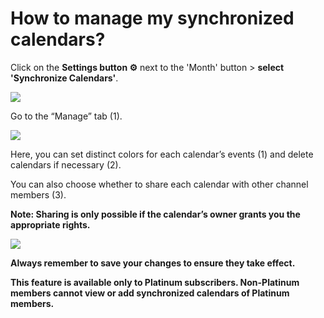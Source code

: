 # How to manage my synchronized calendars?

<p class="no-margin">Click on the <b>Settings button ⚙️</b> next to the 'Month' button &gt; <b>select 'Synchronize Calendars'</b>.</p>
<p class="no-margin"></p>
<div class="intercom-container"><img src="/assets/img/teams-pro/setting_synchro.png"></div>
<p class="no-margin"></p>
<p class="no-margin">Go to the “Manage” tab (1).</p>
<div class="intercom-container"><img src="/assets/img/teams-pro/manage_tab_synchro.png"></div>
<p class="no-margin"></p>
<p class="no-margin">Here, you can set distinct colors for each calendar’s events (1) and delete calendars if necessary (2).
</p>
<p class="no-margin">You can also choose whether to share each calendar with other channel members (3).
</p>
<p class="no-margin"><b>Note: Sharing is only possible if the calendar’s owner grants you the appropriate rights.</b>
</p>
<div class="intercom-container"><img src="/assets/img/teams-pro/manage_synchro.png"></div>


<p class="no-margin"><b>Always remember to save your changes to ensure they take effect.</b></p>
<p class="no-margin"></p>
<p class="no-margin"><b>This feature is available only to Platinum subscribers.
Non-Platinum members cannot view or add synchronized calendars of Platinum members.</b></p>
<p class="no-margin"></p>

<Intercom />
<Clarity />
<GoogleAnalytics />

